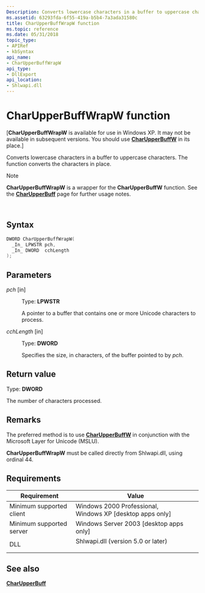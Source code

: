 ```yaml
---
Description: Converts lowercase characters in a buffer to uppercase characters.
ms.assetid: 63293fda-6f55-419a-b5b4-7a3ada31580c
title: CharUpperBuffWrapW function
ms.topic: reference
ms.date: 05/31/2018
topic_type: 
- APIRef
- kbSyntax
api_name: 
- CharUpperBuffWrapW
api_type: 
- DllExport
api_location: 
- Shlwapi.dll
---
```


# CharUpperBuffWrapW function

\[**CharUpperBuffWrapW** is available for use in Windows XP. It may not be available in subsequent versions. You should use [**CharUpperBuffW**](/windows/win32/api/winuser/nf-winuser-charupperbuffa) in its place.\]

Converts lowercase characters in a buffer to uppercase characters. The function converts the characters in place.

> [!Note]  
> **CharUpperBuffWrapW** is a wrapper for the **CharUpperBuffW** function. See the [**CharUpperBuff**](/windows/win32/api/winuser/nf-winuser-charupperbuffa) page for further usage notes.

 

## Syntax


```C++
DWORD CharUpperBuffWrapW(
  _In_ LPWSTR pch,
  _In_ DWORD  cchLength
);
```



## Parameters

<dl> <dt>

*pch* \[in\]
</dt> <dd>

Type: **LPWSTR**

A pointer to a buffer that contains one or more Unicode characters to process.

</dd> <dt>

*cchLength* \[in\]
</dt> <dd>

Type: **DWORD**

Specifies the size, in characters, of the buffer pointed to by *pch*.

</dd> </dl>

## Return value

Type: **DWORD**

The number of characters processed.

## Remarks

The preferred method is to use [**CharUpperBuffW**](/windows/win32/api/winuser/nf-winuser-charupperbuffa) in conjunction with the Microsoft Layer for Unicode (MSLU).

**CharUpperBuffWrapW** must be called directly from Shlwapi.dll, using ordinal 44.

## Requirements



| Requirement | Value |
|-------------------------------------|---------------------------------------------------------------------------------------------------------------|
| Minimum supported client<br/> | Windows 2000 Professional, Windows XP \[desktop apps only\]<br/>                                        |
| Minimum supported server<br/> | Windows Server 2003 \[desktop apps only\]<br/>                                                          |
| DLL<br/>                      | <dl> <dt>Shlwapi.dll (version 5.0 or later)</dt> </dl> |



## See also

<dl> <dt>

[**CharUpperBuff**](/windows/win32/api/winuser/nf-winuser-charupperbuffa)
</dt> </dl>

 

 
